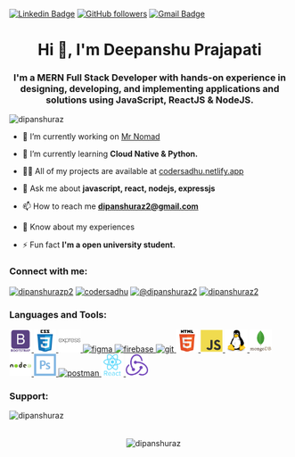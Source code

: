 [![Linkedin Badge](https://img.shields.io/badge/-Deepanshu_Prajapati-blue?style=social&logo=Linkedin&logoColor=blue&link=https://www.linkedin.com/in/codersadhu/)](https://www.linkedin.com/in/codersadhu/) [![GitHub followers](https://img.shields.io/github/followers/dipanshuraz?label=Follow&style=social)](https://github.com/dipanshuraz/?tab=follow) [![Gmail Badge](https://img.shields.io/badge/-Deepanshu_Prajapati-c14438?style=social&logo=Gmail&logoColor=red&link=mailto:dipanshuraz2@gmail.com)](mailto:dipanshuraz2@gmail.com) 

<h1 align="center">Hi 👋, I'm Deepanshu Prajapati</h1>
<h3 align="center">I'm a MERN Full Stack Developer with hands-on experience in designing, developing, and implementing applications and solutions using JavaScript, ReactJS & NodeJS.</h3>

<p align="left"> <img src="https://komarev.com/ghpvc/?username=dipanshuraz&label=Profile%20views&color=0e75b6&style=flat" alt="dipanshuraz" /> </p>

- 🔭 I’m currently working on [Mr Nomad](https://mrnomad.netlify.app/)

- 🌱 I’m currently learning **Cloud Native & Python.**

- 👨‍💻 All of my projects are available at [codersadhu.netlify.app](codersadhu.netlify.app)

- 💬 Ask me about **javascript, react, nodejs, expressjs**

- 📫 How to reach me **dipanshuraz2@gmail.com**

- 📄 Know about my experiences []()

- ⚡ Fun fact **I'm a open university student.**

<h3 align="left">Connect with me:</h3>
<p align="left">
<a href="https://dev.to/dipanshurazp2" target="blank"><img align="center" src="https://cdn.jsdelivr.net/npm/simple-icons@3.0.1/icons/dev-dot-to.svg" alt="dipanshurazp2" height="30" width="40" /></a>
<a href="https://linkedin.com/in/codersadhu" target="blank"><img align="center" src="https://raw.githubusercontent.com/rahuldkjain/github-profile-readme-generator/master/src/images/icons/Social/linked-in-alt.svg" alt="codersadhu" height="30" width="40" /></a>
<a href="https://medium.com/@dipanshuraz2" target="blank"><img align="center" src="https://raw.githubusercontent.com/rahuldkjain/github-profile-readme-generator/master/src/images/icons/Social/medium.svg" alt="@dipanshuraz2" height="30" width="40" /></a>
<a href="https://www.leetcode.com/dipanshuraz2" target="blank"><img align="center" src="https://raw.githubusercontent.com/rahuldkjain/github-profile-readme-generator/master/src/images/icons/Social/leet-code.svg" alt="dipanshuraz2" height="30" width="40" /></a>
</p>

<h3 align="left">Languages and Tools:</h3>
<p align="left"> <a href="https://getbootstrap.com" target="_blank"> <img src="https://raw.githubusercontent.com/devicons/devicon/master/icons/bootstrap/bootstrap-plain-wordmark.svg" alt="bootstrap" width="40" height="40"/> </a> <a href="https://www.w3schools.com/css/" target="_blank"> <img src="https://raw.githubusercontent.com/devicons/devicon/master/icons/css3/css3-original-wordmark.svg" alt="css3" width="40" height="40"/> </a> <a href="https://expressjs.com" target="_blank"> <img src="https://raw.githubusercontent.com/devicons/devicon/master/icons/express/express-original-wordmark.svg" alt="express" width="40" height="40"/> </a> <a href="https://www.figma.com/" target="_blank"> <img src="https://www.vectorlogo.zone/logos/figma/figma-icon.svg" alt="figma" width="40" height="40"/> </a> <a href="https://firebase.google.com/" target="_blank"> <img src="https://www.vectorlogo.zone/logos/firebase/firebase-icon.svg" alt="firebase" width="40" height="40"/> </a> <a href="https://git-scm.com/" target="_blank"> <img src="https://www.vectorlogo.zone/logos/git-scm/git-scm-icon.svg" alt="git" width="40" height="40"/> </a> <a href="https://www.w3.org/html/" target="_blank"> <img src="https://raw.githubusercontent.com/devicons/devicon/master/icons/html5/html5-original-wordmark.svg" alt="html5" width="40" height="40"/> </a> <a href="https://developer.mozilla.org/en-US/docs/Web/JavaScript" target="_blank"> <img src="https://raw.githubusercontent.com/devicons/devicon/master/icons/javascript/javascript-original.svg" alt="javascript" width="40" height="40"/> </a> <a href="https://www.linux.org/" target="_blank"> <img src="https://raw.githubusercontent.com/devicons/devicon/master/icons/linux/linux-original.svg" alt="linux" width="40" height="40"/> </a> <a href="https://www.mongodb.com/" target="_blank"> <img src="https://raw.githubusercontent.com/devicons/devicon/master/icons/mongodb/mongodb-original-wordmark.svg" alt="mongodb" width="40" height="40"/> </a> <a href="https://nodejs.org" target="_blank"> <img src="https://raw.githubusercontent.com/devicons/devicon/master/icons/nodejs/nodejs-original-wordmark.svg" alt="nodejs" width="40" height="40"/> </a> <a href="https://www.photoshop.com/en" target="_blank"> <img src="https://raw.githubusercontent.com/devicons/devicon/master/icons/photoshop/photoshop-line.svg" alt="photoshop" width="40" height="40"/> </a> <a href="https://postman.com" target="_blank"> <img src="https://www.vectorlogo.zone/logos/getpostman/getpostman-icon.svg" alt="postman" width="40" height="40"/> </a> <a href="https://reactjs.org/" target="_blank"> <img src="https://raw.githubusercontent.com/devicons/devicon/master/icons/react/react-original-wordmark.svg" alt="react" width="40" height="40"/> </a> <a href="https://redux.js.org" target="_blank"> <img src="https://raw.githubusercontent.com/devicons/devicon/master/icons/redux/redux-original.svg" alt="redux" width="40" height="40"/> </a> </p>

<h3 align="left">Support:</h3>
<p><a href="https://www.buymeacoffee.com/dipanshuraz"> <img align="left" src="https://cdn.buymeacoffee.com/buttons/v2/default-yellow.png" height="50" width="210" alt="dipanshuraz" /></a></p><br><br>

<p><img align="center" src="https://github-readme-stats.vercel.app/api/top-langs?username=dipanshuraz&show_icons=true&locale=en&layout=compact" alt="dipanshuraz" /></p>

